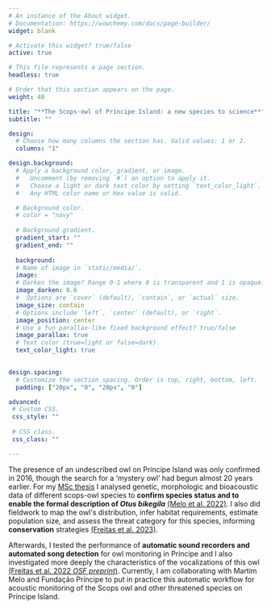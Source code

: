 ```yaml
---
# An instance of the About widget.
# Documentation: https://wowchemy.com/docs/page-builder/
widget: blank

# Activate this widget? true/false
active: true

# This file represents a page section.
headless: true

# Order that this section appears on the page.
weight: 40

title: "**The Scops-owl of Príncipe Island: a new species to science**"
subtitle: ""

design:
  # Choose how many columns the section has. Valid values: 1 or 2.
  columns: "1"

design.background:
  # Apply a background color, gradient, or image.
  #   Uncomment (by removing `#`) an option to apply it.
  #   Choose a light or dark text color by setting `text_color_light`.
  #   Any HTML color name or Hex value is valid.

  # Background color.
  # color = "navy"
  
  # Background gradient.
  gradient_start: ""
  gradient_end: ""
  
  background:
  # Name of image in `static/media/`.
  image:
  # Darken the image? Range 0-1 where 0 is transparent and 1 is opaque.
  image_darken: 0.6
  #  Options are `cover` (default), `contain`, or `actual` size.
  image_size: contain
  # Options include `left`, `center` (default), or `right`.
  image_position: center
  # Use a fun parallax-like fixed background effect? true/false
  image_parallax: true
  # Text color (true=light or false=dark).
  text_color_light: true
  

design.spacing:
  # Customize the section spacing. Order is top, right, bottom, left.
  padding: ["20px", "0", "20px", "0"]

advanced:
 # Custom CSS. 
 css_style: ""
 
 # CSS class.
 css_class: ""

---
```


The presence of an undescribed owl on Príncipe Island was only confirmed in 2016, though the search for a ‘mystery owl’ had begun almost 20 years earlier.
For my [MSc thesis](https://repositorio-aberto.up.pt/handle/10216/124021) I analysed genetic, morphologic and bioacoustic data of different scops-owl species to **confirm species status and to enable the formal description of <i>Otus bikegila</i>** [(Melo et al. 2022)](https://doi.org/10.3897/zookeys.1126.87635). I also did fieldwork to map the owl's distribution, infer habitat requirements, estimate population size, and assess the threat category for this species, informing **conservation** strategies [(Freitas et al. 2023)](https://doi.org/10.1017/S0959270922000429).

Afterwards, I tested the performance of **automatic sound recorders and automated song detection** for owl monitoring in Príncipe and I also investigated more deeply the characteristics of the vocalizations of this owl [(Freitas et al. 2022 <i>OSF preprint</i>)](https://osf.io/mfubj). 
Currently, I am collaborating with Martim Melo and Fundação Príncipe to put in practice this automatic workflow for acoustic monitoring of the Scops owl and other threatened species on Príncipe Island.

